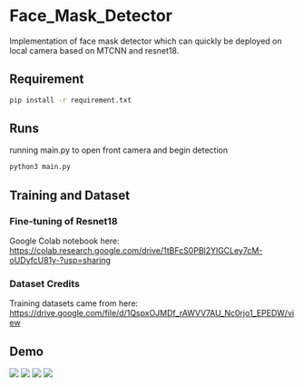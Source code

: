# Face_Mask_Detector
Implementation of face mask detector which can quickly be deployed on local camera based on MTCNN and resnet18.

## Requirement

```bash
pip install -r requirement.txt
```

## Runs

running main.py to open front camera and begin detection
```bash
python3 main.py
```

## Training and Dataset

### Fine-tuning of Resnet18

Google Colab notebook here: https://colab.research.google.com/drive/1tBFcS0PBl2YlGCLey7cM-oUDyfcU81y-?usp=sharing

### Dataset Credits
Training datasets came from here:
https://drive.google.com/file/d/1QspxOJMDf_rAWVV7AU_Nc0rjo1_EPEDW/view

## Demo

![](https://i.imgur.com/4XvMYho.png)
![](https://i.imgur.com/84UOp4z.png)
![](https://i.imgur.com/O7VhqUA.png)
![](https://i.imgur.com/zxaGbzP.png)

